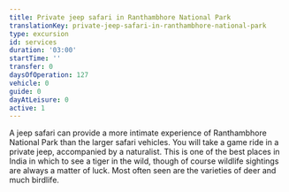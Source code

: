 ```yaml
---
title: Private jeep safari in Ranthambhore National Park
translationKey: private-jeep-safari-in-ranthambhore-national-park
type: excursion
id: services
duration: '03:00'
startTime: ''
transfer: 0
daysOfOperation: 127
vehicle: 0
guide: 0
dayAtLeisure: 0
active: 1
---
```

A jeep safari can provide a more intimate experience of Ranthambhore National Park than the larger safari vehicles. You will take a game ride in a private jeep, accompanied by a naturalist. This is one of the best places in India in which to see a tiger in the wild, though of course wildlife sightings are always a matter of luck. Most often seen are the varieties of deer and much birdlife.